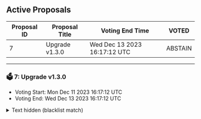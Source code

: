 ## Active Proposals

| Proposal ID | Proposal Title | Voting End Time | VOTED |
|-------------|----------------|-----------------|-------|
| 7 | Upgrade v1.3.0 | Wed Dec 13 2023 16:17:12 UTC | ABSTAIN |

---

### 🗳 7: Upgrade v1.3.0
- Voting Start: Mon Dec 11 2023 16:17:12 UTC
- Voting End: Wed Dec 13 2023 16:17:12 UTC

<details>
<summary>Text hidden (blacklist match)</summary>
 
</details>
